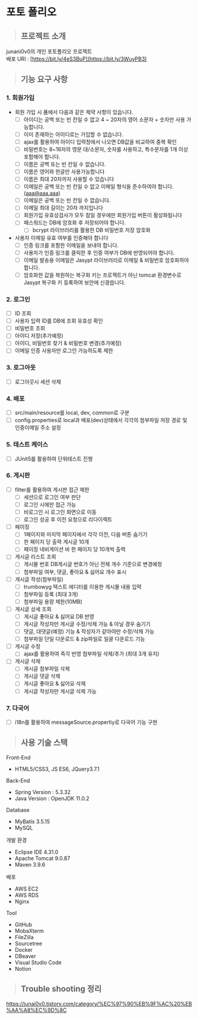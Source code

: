 # 포토 폴리오

> ## 프로젝트 소개
junani0v0의 개인 포토폴리오 프로젝트   
배포 URI : [https://bit.ly/4eS3BuP](https://bit.ly/3WuyPB3)



> ## 기능 요구 사항
### 1.	회원가입
  - 회원 가입 시 폼에서 다음과 같은 제약 사항이 있습니다.   
    - [ ] 아이디는 공백 또는 빈 칸일 수 없고 4 ~ 20자의 영어 소문자 + 숫자만 사용 가능합니다.
    - [ ] 이미 존재하는 아이디로는 가입할 수 없습니다.
    - [ ] ajax를 활용하여 아이디 입력창에서 나오면 DB값을 비교하여 중복 확인
    - [ ] 비밀번호는 8~16자의 영문 대/소문자, 숫자를 사용하고, 특수문자를 1개 이상 포함해야 합니다.
    - [ ] 이름은 공백 또는 빈 칸일 수 없습니다.
    - [ ] 이름은 영어와 한글만 사용가능합니다
    - [ ] 이름은 최대 20자까지 사용할 수 있습니다
    - [ ] 이메일은 공백 또는 빈 칸일 수 없고 이메일 형식을 준수하여야 합니다.(aaa@aaa.aaa)
    - [ ] 이메일은 공백 또는 빈 칸일 수 없습니다.
    - [ ] 이메일 최대 길이는 20자 까지입니다
    - [ ] 회원가입 유효성검사가 모두 참일 경우에만 회원가입 버튼이 활성화됩니다
    - [ ] 패스워드는 DB에 암호화 후 저장되어야 합니다.
      - [ ] bcrypt 라이브러리를 활용한 DB 비밀번호 저장 암호화 
  - 사용자 이메일 유효 여부를 인증해야 합니다
    - [ ] 인증 링크를 포함한 이메일을 보내야 합니다.
    - [ ] 사용자가 인증 링크를 클릭한 후 인증 여부가 DB에 반영되어야 합니다.
    - [ ]	이메일 발송용 이메일은 Jasypt 라이브러리로 이메일 & 비밀번호 암호화하야 합니다.
    - [ ]	암호화한 값을 복원하는 복구화 키는 프로젝트가 아닌 tomcat 환경변수로 Jasypt 복구화 키 등록하여 보안에 신경씁니다.
          
### 2.	로그인
  - [ ]	ID 조회
  - [ ]	사용자 입력 ID를 DB에 조회 유효성 확인
  - [ ]	비밀번호 조회
  - [ ]	아이디 저장(추가예정)
  - [ ]	아이디, 비밀번호 찾기 & 비밀번호 변경(추가예정)
  - [ ]	이메일 인증 사용자만 로그인 가능하도록 제한
        
### 3.	로그아웃
  - [ ]	로그아웃시 세션 삭제
        
### 4.	배포
  - [ ]	src/main/resource를 local, dev, common로 구분
  - [ ]	config.properties로 local과 배포(dev)상태에서 각각의 첨부파일 저장 경로 및 인증이메일 주소 설정
        
### 5.	테스트 케이스
  - [ ]	JUnit5를 활용하여 단위테스트 진행
        
### 6.	게시판
  - [ ]	filter를 활용하여 게시판 접근 제한
    - [ ]	세션으로 로그인 여부 판단
    - [ ]	로그인 시에만 접근 가능
    - [ ]	비로그인 시 로그인 화면으로 이동
    - [ ]	로그인 성공 후 이전 요청으로 리다이렉트
  - [ ]	페이징
    - [ ]	1페이지와 마지막 페이지에서 각각 이전, 다음 버튼 숨기기
    - [ ]	한 페이지 당 출력 게시글 10개
    - [ ]	페이징 네비게이션 바 한 페이지 당 10개씩 출력
  - [ ]	게시글 리스트 조회
    - [ ]	게시물 번호 DB게시글 번호가 아닌 전체 개수 기준으로 변경예정
    - [ ]	첨부파일 여부, 댓글, 좋아요 & 싫어요 개수 표시
  - [ ]	게시글 작성(첨부파일)
    - [ ]	trumbowyg 텍스트 에디터를 이용한 게시물 내용 입력
    - [ ]	첨부파일 등록 (최대 3개)
    - [ ]	첨부파일 용량 제한(10MB)
  - [ ]	게시글 상세 조회 
    - [ ]	게시글 좋아요 & 싫어요 DB 반영
    - [ ]	게시글 작성자만 게시글 수정/삭제 가능 & 아닐 경우 숨기기
    - [ ]	댓글, 대댓글(예정) 기능 & 작성자가 같아야만 수정/삭제 가능
    - [ ]	첨부파일 단일 다운로드 & zip파일로 일괄 다운로드 기능
  - [ ]	게시글 수정
    - [ ]	ajax를 활용하여 즉각 반영 첨부파일 삭제/추가 (최대 3개 유지)
  - [ ]	게시글 삭제
    - [ ]	게시글 첨부파일 삭제
    - [ ]	게시글 댓글 삭제
    - [ ]	게시글 좋아요 & 싫어요 삭제
    - [ ]	게시글 작성자만 게시글 삭제 가능
       
### 7. 다국어
 - [ ] i18n를 활용하여 messageSource.propertiy로 다국어 기능 구현


> ## 사용 기술 스택
  Front-End 
  - HTML5/CSS3, JS ES6, JQuery3.7.1 
  
  Back-End 
  - Spring Version : 5.3.32
  - Java Version : OpenJDK 11.0.2
  
  Database  
  - MyBatis 3.5.15
  - MySQL
  
  개발 환경 
  - Eclipse IDE 4.31.0
  - Apache Tomcat 9.0.87 
  - Maven 3.9.6
    
  배포
  - AWS EC2
  - AWS RDS
  - Nginx
  
  Tool
  - GitHub
  - MobaXterm
  - FileZilla
  - Sourcetree
  - Docker
  - DBeaver
  - Visual Studio Code
  - Notion
    
> ## Trouble shooting 정리
https://junai0v0.tistory.com/category/%EC%97%90%EB%9F%AC%20%EB%AA%A8%EC%9D%8C
